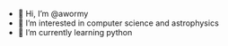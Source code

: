 - 👋 Hi, I’m @awormy
- 👀 I’m interested in computer science and astrophysics
- 🌱 I’m currently learning python

<!---
AvikaTheSurfingSlug/AvikaTheSurfingSlug is a ✨ special ✨ repository because its `README.md` (this file) appears on your GitHub profile.
You can click the Preview link to take a look at your changes.
--->

